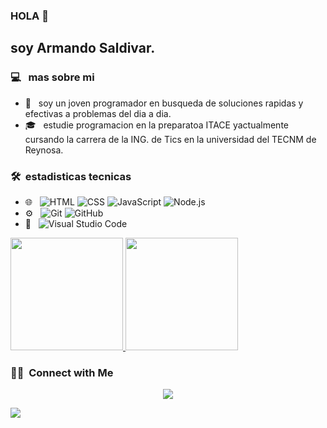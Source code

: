 
### HOLA 👋

<h2>soy Armando Saldivar.</h2>

<h3> 💻 &nbsp; mas sobre mi  </h3>

- 🤔 &nbsp; soy un joven programador en busqueda de soluciones rapidas y efectivas a problemas del dia a dia.
- 🎓 &nbsp; estudie programacion en la preparatoa ITACE yactualmente cursando la carrera de la ING. de Tics en la universidad del TECNM de Reynosa.


<h3> 🛠 &nbsp;estadisticas tecnicas</h3>

- 🌐 &nbsp;
  ![HTML](https://img.shields.io/badge/-HTML-333333?style=flat&logo=HTML5)
  ![CSS](https://img.shields.io/badge/-CSS-333333?style=flat&logo=CSS3&logoColor=1572B6)
  ![JavaScript](https://img.shields.io/badge/-JavaScript-333333?style=flat&logo=javascript)
  ![Node.js](https://img.shields.io/badge/-Node.js-333333?style=flat&logo=node.js)
- ⚙️ &nbsp;
  ![Git](https://img.shields.io/badge/-Git-333333?style=flat&logo=git)
  ![GitHub](https://img.shields.io/badge/-GitHub-333333?style=flat&logo=github)
- 🔧 &nbsp;
  ![Visual Studio Code](https://img.shields.io/badge/-Visual%20Studio%20Code-333333?style=flat&logo=visual-studio-code&logoColor=007ACC)


<p>
<a href="https://github.com/AVS1508">
  <img height="180em" src="https://github-readme-stats.vercel.app/api?username=cdthomp1&show_icons=true&theme=radical" />
  <img height="180em" src="https://github-readme-stats-eight-theta.vercel.app/api/top-langs/?username=cdthomp1&theme=radical&layout=compact&exclude_lang=java+r" />
</a>
</p>


<h3> 🤝🏻 &nbsp;Connect with Me </h3>

<p align="center">
<a href="https://www.instagram.com/armandosaldivarmelchor/"><img src="https://img.shields.io/badge/-Instagram-E4405F?style=flat-square&logo=Instagram&logoColor=white"/></a>

<a href="mailto:armandosaldivarmelchor@gmail.com"><img src="https://img.shields.io/badge/-Gmail-D14836?style=flat-square&logo=Gmail&logoColor=white"/></a>


<!--
**cdthomp1/cdthomp1** is a ✨ _special_ ✨ repository because its `README.md` (this file) appears on your GitHub profile.


----
Credit: [cdthomp1](https://github.com/cdthomp1)

Last Edited on: 19/11/2020
